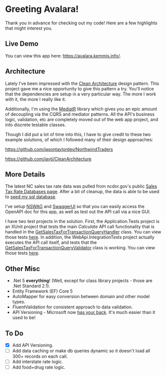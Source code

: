 # Greeting Avalara!

Thank you in advance for checking out my code! Here are a few highlights that might interest you.

## Live Demo

You can view this app here: https://avalara.kemmis.info/.

## Architecture
Lately I've been impressed with the [Clean Architecture](https://blog.cleancoder.com/uncle-bob/2012/08/13/the-clean-architecture.html) design pattern. This project gave me a nice opportunity to give this pattern a try. You'll notice that the dependencies are setup in a very particular way. The more I work with it, the more I really like it.

Additionally, I'm using the [MediatR](https://github.com/jbogard/MediatR) library which gives you an epic amount of decoupling via the CQRS and mediator patterns. All the API's business logic, validation, etc are completely moved out of the web app project, and into discrete testable classes.

Though I did put a lot of time into this, I have to give credit to these two example solutions, of which I followed many of their design approaches:

https://github.com/jasontaylordev/NorthwindTraders

https://github.com/iayti/CleanArchitecture

## More Details
The latest NC sales tax rate data was pulled from ncdor.gov's public [Sales Tax Rate Databases page](https://www.ncdor.gov/taxes-forms/sales-and-use-tax/streamlined-sales-tax-information/streamlined-sales-and-use-tax/sales-tax-rate-databases). After a bit of cleanup, the data is able to be used to [seed my sql database](Infrastructure/Persistence/StateTaxDbContextSeedExtensions.cs#L20).

I've setup [NSWAG](https://github.com/RicoSuter/NSwag) and [SwaggerUI](https://github.com/swagger-api/swagger-ui) so that you can easily access the OpenAPI doc for this app, as well as test out the API call via a nice GUI.

I have two test projects in the solution. First, the Application.Tests project is an XUnit project that tests the main *Calculate* API call functionality that is handled in the [GetSalesTaxForTransactionQueryHandler](Application/Tax/Queries/GetSalesTaxForTransactionQueryHandler.cs#L14) class. You can view those tests [here](Application.Tests/Tax/Queries/GetSalesTaxForTransactionQueryHandlerTests.cs#L16). In addition, the WebApi.IntegrationTests project actually executes the API call itself, and tests that the [GetSalesTaxForTransactionQueryValidator](Application/Tax/Queries/GetSalesTaxForTransactionQueryValidator.cs#L12) class is working. You can view those tests [here](WebApi.IntegrationTests/Controllers/StateTax/Calculate.cs#L14).

## Other Misc
- .Net 5 **everything**! (Well, except for class library projects - those are .Net Standard 2.1).
- Entity Framework (EF) Core 5
- AutoMapper for easy conversion between domain and other model types.
- FluentValidation for consistent approach to data validation.
- API Versioning - Microsoft now [has your back](https://github.com/microsoft/aspnet-api-versioning). It's much easier than it used to be!


## To Do
- [x] Add API Versioning.
- [ ] Add data caching or make db queries dynamic so it doesn't load all 300+ records on each call.
- [ ] Add interstate rate logic.
- [ ] Add food+drug rate logic.